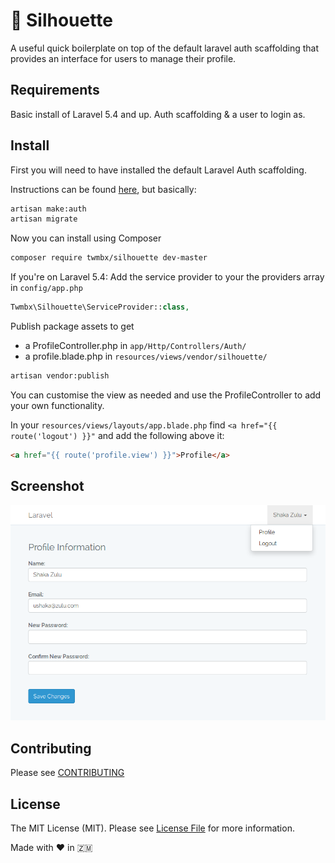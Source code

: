 # :bust_in_silhouette: Silhouette

 A useful quick boilerplate on top of the default laravel auth scaffolding that provides an interface for users to manage their profile.

## Requirements
Basic install of Laravel 5.4 and up.
Auth scaffolding & a user to login as.

## Install
First you will need to have installed the default Laravel Auth scaffolding.

Instructions can be found [here](https://laravel.com/docs/5.4/authentication#authentication-quickstart), but basically:
``` bash
artisan make:auth
artisan migrate
```

Now you can install using Composer
``` bash
composer require twmbx/silhouette dev-master
```

If you're on Laravel 5.4:
Add the service provider to your the providers array in `config/app.php`
``` php
Twmbx\Silhouette\ServiceProvider::class,
```

Publish package assets to get
 - a ProfileController.php in `app/Http/Controllers/Auth/`
 - a profile.blade.php in `resources/views/vendor/silhouette/`
``` bash
artisan vendor:publish
```
You can customise the view as needed and use the ProfileController to add your own functionality.


In your `resources/views/layouts/app.blade.php` find  `<a href="{{ route('logout') }}"` and add the following above it:
``` html
<a href="{{ route('profile.view') }}">Profile</a>
```

## Screenshot
![Screenshot](./res/screenshot.png)

## Contributing

Please see [CONTRIBUTING](CONTRIBUTING.md)

## License

The MIT License (MIT). Please see [License File](LICENSE.md) for more information.

[link-packagist]: https://packagist.org/packages//
[link-author]: https://github.com/twmbx

Made with :heart: in :zambia:
